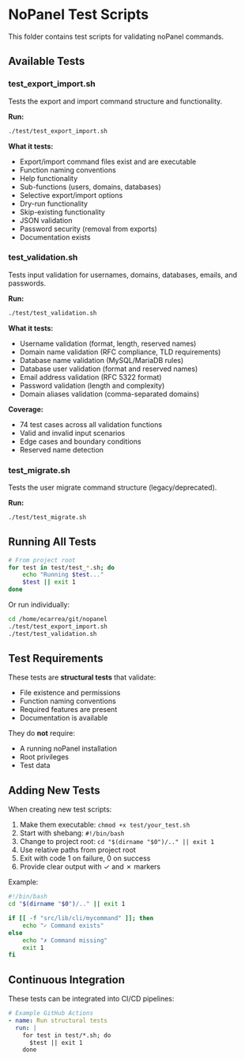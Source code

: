 # NoPanel Test Scripts

This folder contains test scripts for validating noPanel commands.

## Available Tests

### test_export_import.sh
Tests the export and import command structure and functionality.

**Run:**
```bash
./test/test_export_import.sh
```

**What it tests:**
- Export/import command files exist and are executable
- Function naming conventions
- Help functionality
- Sub-functions (users, domains, databases)
- Selective export/import options
- Dry-run functionality
- Skip-existing functionality
- JSON validation
- Password security (removal from exports)
- Documentation exists

### test_validation.sh
Tests input validation for usernames, domains, databases, emails, and passwords.

**Run:**
```bash
./test/test_validation.sh
```

**What it tests:**
- Username validation (format, length, reserved names)
- Domain name validation (RFC compliance, TLD requirements)
- Database name validation (MySQL/MariaDB rules)
- Database user validation (format and reserved names)
- Email address validation (RFC 5322 format)
- Password validation (length and complexity)
- Domain aliases validation (comma-separated domains)

**Coverage:**
- 74 test cases across all validation functions
- Valid and invalid input scenarios
- Edge cases and boundary conditions
- Reserved name detection

### test_migrate.sh
Tests the user migrate command structure (legacy/deprecated).

**Run:**
```bash
./test/test_migrate.sh
```

## Running All Tests

```bash
# From project root
for test in test/test_*.sh; do
    echo "Running $test..."
    $test || exit 1
done
```

Or run individually:

```bash
cd /home/ecarrea/git/nopanel
./test/test_export_import.sh
./test/test_validation.sh
```

## Test Requirements

These tests are **structural tests** that validate:
- File existence and permissions
- Function naming conventions
- Required features are present
- Documentation is available

They do **not** require:
- A running noPanel installation
- Root privileges
- Test data

## Adding New Tests

When creating new test scripts:

1. Make them executable: `chmod +x test/your_test.sh`
2. Start with shebang: `#!/bin/bash`
3. Change to project root: `cd "$(dirname "$0")/.." || exit 1`
4. Use relative paths from project root
5. Exit with code 1 on failure, 0 on success
6. Provide clear output with ✓ and ✗ markers

Example:
```bash
#!/bin/bash
cd "$(dirname "$0")/.." || exit 1

if [[ -f "src/lib/cli/mycommand" ]]; then
    echo "✓ Command exists"
else
    echo "✗ Command missing"
    exit 1
fi
```

## Continuous Integration

These tests can be integrated into CI/CD pipelines:

```yaml
# Example GitHub Actions
- name: Run structural tests
  run: |
    for test in test/*.sh; do
      $test || exit 1
    done
```

